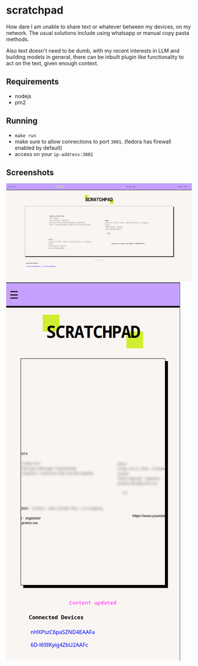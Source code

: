 # scratchpad

How dare I am unable to share text or whatever between my devices, on my network. 
The usual solutions include using whatsapp or manual copy pasta methods. 

Also text doesn't need to be dumb, with my recent interests in LLM and building
models in general, there can be inbuilt plugin like functionality to act on the text,
given enough context.

## Requirements

- nodejs
- pm2

## Running

- `make run`
- make sure to allow connections to port `3001`. (fedora has firewall enabled by default)
- access on your `ip-address:3001`

## Screenshots

![shot1](./images/Scratchpad2.png)
![shot2](./images/ScratchpadS2.png)
